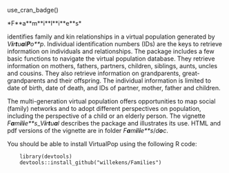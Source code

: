 <!-- badges: start -->

use\_cran\_badge() 
<!-- badges: end --> *F**a**m**i**l**i**e**s*
identifies family and kin relationships in a virtual population
generated by *V**i**r**t**u**a**l**P**o**p*. Individual identification
numbers (IDs) are the keys to retrieve information on individuals and
relationships. The package includes a few basic functions to navigate
the virtual population database. They retrieve information on mothers,
fathers, partners, children, siblings, aunts, uncles and cousins. They
also retrieve information on grandparents, great-grandparents and their
offspring. The individual information is limited to date of birth, date
of death, and IDs of partner, mother, father and children.

The multi-generation virtual population offers opportunities to map
social (family) networks and to adopt different perspectives on
population, including the perspective of a child or an elderly person.
The vignette *F**a**m**i**l**i**e**s*\_*V**i**r**t**u**a**l* describes
the package and illustrates its use. HTML and pdf versions of the
vignette are in folder *F**a**m**i**l**i**e**s*/*d**o**c*.

You should be able to install VirtualPop using the following R code:

        library(devtools)
        devtools::install_github("willekens/Families")
